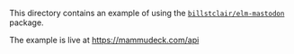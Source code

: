 This directory contains an example of using the [`billstclair/elm-mastodon`](http://package.elm-lang.org/packages/billstclair/elm-mastodon/latest) package.

The example is live at https://mammudeck.com/api
